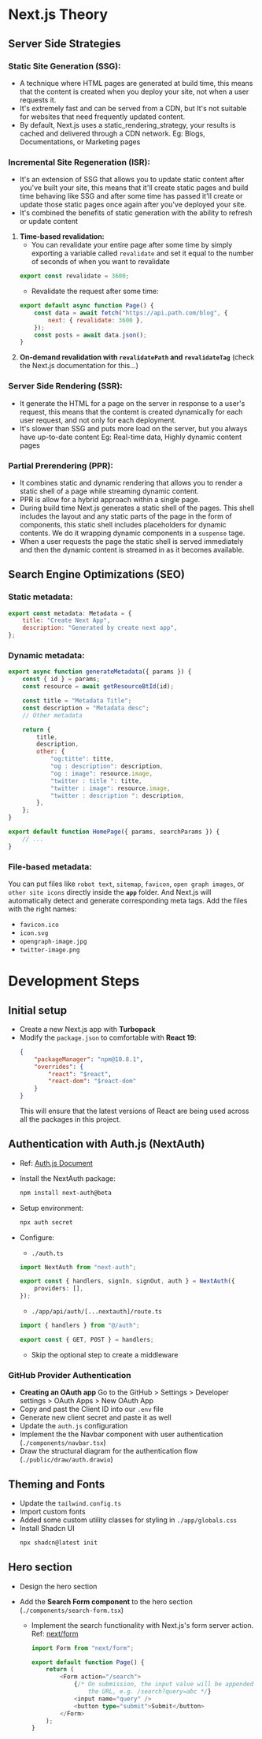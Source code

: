 # Next.js Theory

## Server Side Strategies

### Static Site Generation (SSG):

-   A technique where HTML pages are generated at build time, this means that the content is created when you deploy your site, not when a user requests it.
-   It's extremely fast and can be served from a CDN, but It's not suitable for websites that need frequently updated content.
-   By default, Next.js uses a static_rendering_strategy, your results is cached and delivered through a CDN network.
    Eg: Blogs, Documentations, or Marketing pages

### Incremental Site Regeneration (ISR):

-   It's an extension of SSG that allows you to update static content after you've built your site, this means that it'll create static pages and build time behaving like SSG and after some time has passed it'll create or update those static pages once again after you've deployed your site.
-   It's combined the benefits of static generation with the ability to refresh or update content

1. **Time-based revalidation:**
    - You can revalidate your entire page after some time by simply exporting a variable called `revalidate` and set it equal to the number of seconds of when you want to revalidate
    ```javascript
    export const revalidate = 3600;
    ```
    - Revalidate the request after some time:
    ```javascript
    export default async function Page() {
        const data = await fetch("https://api.path.com/blog", {
            next: { revalidate: 3600 },
        });
        const posts = await data.json();
    }
    ```
2. **On-demand revalidation with `revalidatePath` and `revalidateTag`**
   (check the Next.js documentation for this...)

### Server Side Rendering (SSR):

-   It generate the HTML for a page on the server in response to a user's request, this means that the contemt is created dynamically for each user request, and not only for each deployment.
-   It's slower than SSG and puts more load on the server, but you always have up-to-date content
    Eg: Real-time data, Highly dynamic content pages

### Partial Prerendering (PPR):

-   It combines static and dynamic rendering that allows you to render a static shell of a page while streaming dynamic content.
-   PPR is allow for a hybrid approach within a single page.
-   During build time Next.js generates a static shell of the pages. This shell includes the layout and any static parts of the page in the form of components, this static shell includes placeholders for dynamic contents. We do it wrapping dynamic components in a `suspense` tage.
-   When a user requests the page the static shell is served immediately and then the dynamic content is streamed in as it becomes available.

## Search Engine Optimizations (SEO)

### Static metadata:

```javascript
export const metadata: Metadata = {
    title: "Create Next App",
    description: "Generated by create next app",
};
```

### Dynamic metadata:

```javascript
export async function generateMetadata({ params }) {
    const { id } = params;
    const resource = await getResourceBtId(id);

    const title = "Metadata Title";
    const description = "Metadata desc";
    // Other metadata

    return {
        title,
        description,
        other: {
            "og:titte": titte,
            "og : description": description,
            "og : image": resource.image,
            "twitter : title ": titte,
            "twitter : image": resource.image,
            "twitter : description ": description,
        },
    };
}

export default function HomePage({ params, searchParams }) {
    // ...
}
```

### File-based metadata:

You can put files like `robot text`, `sitemap`, `favicon`, `open graph images`, or `other site icons` directly inside the **`app`** folder. And Next.js will automatically detect and generate corresponding meta tags.
Add the files with the right names:

-   `favicon.ico`
-   `icon.svg`
-   `opengraph-image.jpg`
-   `twitter-image.png`

# Development Steps

## Initial setup

-   Create a new Next.js app with **Turbopack**
-   Modify the `package.json` to comfortable with **React 19**:
    ```json
    {
        "packageManager": "npm@10.8.1",
        "overrides": {
            "react": "$react",
            "react-dom": "$react-dom"
        }
    }
    ```
    This will ensure that the latest versions of React are being used across all the packages in this project.

## Authentication with Auth.js (NextAuth)

-   Ref: [Auth.js Document](https://authjs.dev/getting-started/installation?framework=Next.js)
-   Install the NextAuth package:
    ```bash
    npm install next-auth@beta
    ```
-   Setup environment:
    ```bash
    npx auth secret
    ```
-   Configure:

    -   `./auth.ts`

    ```typescript
    import NextAuth from "next-auth";

    export const { handlers, signIn, signOut, auth } = NextAuth({
        providers: [],
    });
    ```

    -   `./app/api/auth/[...nextauth]/route.ts`

    ```typescript
    import { handlers } from "@/auth";

    export const { GET, POST } = handlers;
    ```

    -   Skip the optional step to create a middleware

### GitHub Provider Authentication

-   **Creating an OAuth app**
    Go to the GitHub > Settings > Developer settings > OAuth Apps > New OAuth App
-   Copy and past the Client ID into our `.env` file
-   Generate new client secret and paste it as well
-   Update the `auth.js` configuration
-   Implement the the Navbar component with user authentication (`./components/navbar.tsx`)
-   Draw the structural diagram for the authentication flow (`./public/draw/auth.drawio`)

## Theming and Fonts

-   Update the `tailwind.config.ts`
-   Import custom fonts
-   Added some custom utility classes for styling in `./app/globals.css`
-   Install Shadcn UI
    ```bash
    npx shadcn@latest init
    ```

## Hero section

-   Design the hero section
-   Add the **Search Form component** to the hero section (`./components/search-form.tsx`)

    -   Implement the search functionality with Next.js's form server action.
        Ref: [next/form](https://nextjs.org/docs/app/api-reference/components/form)

        ```typescript
        import Form from "next/form";

        export default function Page() {
            return (
                <Form action="/search">
                    {/* On submission, the input value will be appended to 
                        the URL, e.g. /search?query=abc */}
                    <input name="query" />
                    <button type="submit">Submit</button>
                </Form>
            );
        }
        ```
